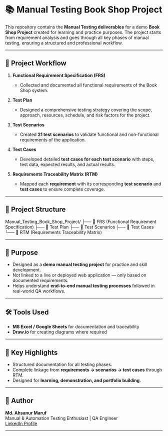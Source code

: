 # 📚 Manual Testing Book Shop Project

This repository contains the **Manual Testing deliverables** for a demo **Book Shop Project** created for learning and practice purposes. The project starts from requirement analysis and goes through all key phases of manual testing, ensuring a structured and professional workflow.

---

## 📝 Project Workflow

1. **Functional Requirement Specification (FRS)**  
   - Collected and documented all functional requirements of the Book Shop system.

2. **Test Plan**  
   - Designed a comprehensive testing strategy covering the scope, approach, resources, schedule, and risk factors for the project.

3. **Test Scenarios**  
   - Created **21 test scenarios** to validate functional and non-functional requirements of the application.

4. **Test Cases**  
   - Developed detailed **test cases for each test scenario** with steps, test data, expected results, and actual results.

5. **Requirements Traceability Matrix (RTM)**  
   - Mapped each **requirement** with its corresponding **test scenario** and **test cases** to ensure complete coverage.

---

## 📂 Project Structure

Manual_Testing_Book_Shop_Project/
├── 📄 FRS (Functional Requirement Specification)
├── 📄 Test Plan
├── 📄 Test Scenarios
├── 📄 Test Cases
└── 📄 RTM (Requirements Traceability Matrix)




---

## 🚀 Purpose

- Designed as a **demo manual testing project** for practice and skill development.  
- Not linked to a live or deployed web application — only based on documented requirements.  
- Helps understand **end-to-end manual testing processes** followed in real-world QA workflows.

---

## 🛠️ Tools Used

- **MS Excel / Google Sheets** for documentation and traceability  
- **Draw.io** for creating diagrams where required  

---

## 📌 Key Highlights

- Structured documentation for all testing phases.  
- Complete linkage from **requirements → scenarios → test cases** through RTM.  
- Designed for **learning, demonstration, and portfolio building**.

---

## 👤 Author

**Md. Ahsanur Maruf**  
Manual & Automation Testing Enthusiast | QA Engineer  
[LinkedIn Profile](www.linkedin.com/in/marufqa)

---
